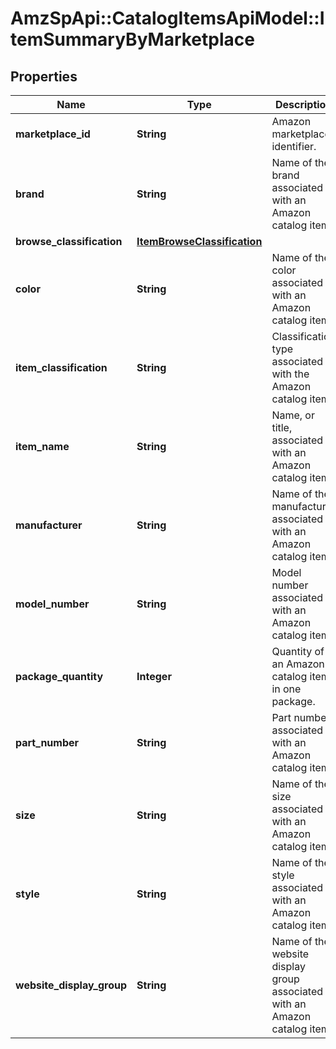 # AmzSpApi::CatalogItemsApiModel::ItemSummaryByMarketplace

## Properties
Name | Type | Description | Notes
------------ | ------------- | ------------- | -------------
**marketplace_id** | **String** | Amazon marketplace identifier. | 
**brand** | **String** | Name of the brand associated with an Amazon catalog item. | [optional] 
**browse_classification** | [**ItemBrowseClassification**](ItemBrowseClassification.md) |  | [optional] 
**color** | **String** | Name of the color associated with an Amazon catalog item. | [optional] 
**item_classification** | **String** | Classification type associated with the Amazon catalog item. | [optional] 
**item_name** | **String** | Name, or title, associated with an Amazon catalog item. | [optional] 
**manufacturer** | **String** | Name of the manufacturer associated with an Amazon catalog item. | [optional] 
**model_number** | **String** | Model number associated with an Amazon catalog item. | [optional] 
**package_quantity** | **Integer** | Quantity of an Amazon catalog item in one package. | [optional] 
**part_number** | **String** | Part number associated with an Amazon catalog item. | [optional] 
**size** | **String** | Name of the size associated with an Amazon catalog item. | [optional] 
**style** | **String** | Name of the style associated with an Amazon catalog item. | [optional] 
**website_display_group** | **String** | Name of the website display group associated with an Amazon catalog item. | [optional] 

